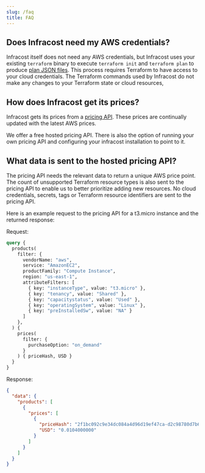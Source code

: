```yaml
---
slug: /faq
title: FAQ
---
```


## Does Infracost need my AWS credentials?

Infracost itself does not need any AWS credentials, but Infracost uses your existing `terraform` binary to execute `terraform init` and `terraform plan` to produce [plan JSON files](https://www.terraform.io/docs/commands/show.html#json-output). This process requires Terraform to have access to your cloud credentials. The Terraform commands used by Infracost do not make any changes to your Terraform state or cloud resources,

## How does Infracost get its prices?
Infracost gets its prices from a [pricing API](https://github.com/infracost/cloud-pricing-api). These prices are continually updated with the latest AWS prices.

We offer a free hosted pricing API. There is also the option of running your own pricing API and configuring your infracost installation to point to it.

## What data is sent to the hosted pricing API?
The pricing API needs the relevant data to return a unique AWS price point. The count of unsupported Terraform resource types is also sent to the pricing API to enable us to better prioritize adding new resources. No cloud credentials, secrets, tags or Terraform resource identifiers are sent to the pricing API.

Here is an example request to the pricing API for a t3.micro instance and the returned response:

Request:
```graphql
query {
  products(
    filter: {
      vendorName: "aws",
      service: "AmazonEC2",
      productFamily: "Compute Instance",
      region: "us-east-1",
      attributeFilters: [
        { key: "instanceType", value: "t3.micro" },
        { key: "tenancy", value: "Shared" },
        { key: "capacitystatus", value: "Used" },
        { key: "operatingSystem", value: "Linux" },
        { key: "preInstalledSw", value: "NA" }
      ]
    },
  ) {
    prices(
      filter: {
        purchaseOption: "on_demand"
      }
    ) { priceHash, USD }
  }
}

```

Response:
```json
{
  "data": {
    "products": [
      {
        "prices": [
          {
            "priceHash": "2f1bc092c9e34dc084a4d96d19ef47ca-d2c98780d7b6e36641b521f1f8145c6f",
            "USD": "0.0104000000"
          }
        ]
      }
    ]
  }
}
```

